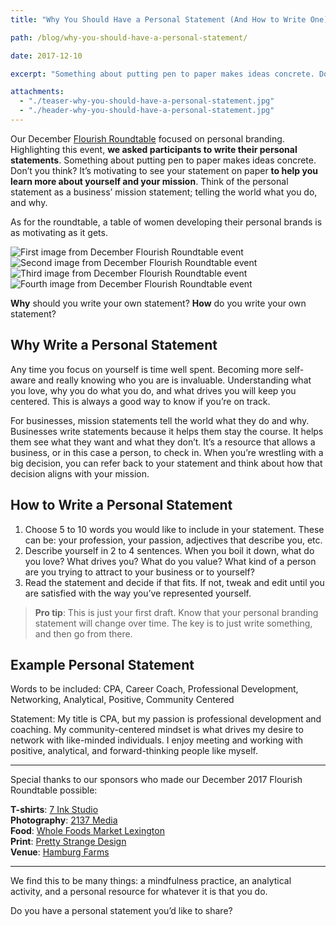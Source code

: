 ```yaml
---
title: "Why You Should Have a Personal Statement (And How to Write One)"

path: /blog/why-you-should-have-a-personal-statement/

date: 2017-12-10

excerpt: "Something about putting pen to paper makes ideas concrete. Don’t you think?"

attachments:
  - "./teaser-why-you-should-have-a-personal-statement.jpg"
  - "./header-why-you-should-have-a-personal-statement.jpg"
---
```


Our December [Flourish Roundtable](/events) focused on personal branding. Highlighting this event, **we asked participants to write their personal statements**. Something about putting pen to paper makes ideas concrete. Don’t you think? It’s motivating to see your statement on paper **to help you learn more about yourself and your mission**. Think of the personal statement as a business’ mission statement; telling the world what you do, and why. 

As for the roundtable, a table of women developing their personal brands is as motivating as it gets. 

<div class="row">
    <div class="col-sm-3 hidden-xs">
        <img src="/assets/images/posts/why-you-should-have-a-personal-statement/dec-event-1.jpg" alt="First image from December Flourish Roundtable event">
    </div>
    <div class="col-sm-3 col-xs-6">
        <img src="/assets/images/posts/why-you-should-have-a-personal-statement/dec-event-2.jpg" alt="Second image from December Flourish Roundtable event">
    </div>
    <div class="col-sm-3 hidden-xs">
        <img src="/assets/images/posts/why-you-should-have-a-personal-statement/dec-event-3.jpg" alt="Third image from December Flourish Roundtable event">
    </div>
    <div class="col-sm-3 col-xs-6">
        <img src="/assets/images/posts/why-you-should-have-a-personal-statement/dec-event-4.jpg" alt="Fourth image from December Flourish Roundtable event">
    </div>
</div>

**Why** should you write your own statement? **How** do you write your own statement? 

## Why Write a Personal Statement

Any time you focus on yourself is time well spent. Becoming more self-aware and really knowing who you are is invaluable. Understanding what you love, why you do what you do, and what drives you will keep you centered. This is always a good way to know if you’re on track. 

For businesses, mission statements tell the world what they do and why. Businesses write statements because it helps them stay the course. It helps them see what they want and what they don’t. It’s a resource that allows a business, or in this case a person, to check in. When you’re wrestling with a big decision, you can refer back to your statement and think about how that decision aligns with your mission.

## How to Write a Personal Statement

1. Choose 5 to 10 words you would like to include in your statement. These can be: your profession, your passion, adjectives that describe you, etc.
2. Describe yourself in 2 to 4 sentences. When you boil it down, what do you love? What drives you? What do you value? What kind of a person are you trying to attract to your business or to yourself?
3. Read the statement and decide if that fits. If not, tweak and edit until you are satisfied with the way you’ve represented yourself.

>**Pro tip**: This is just your first draft. Know that your personal branding statement will change over time. The key is to just write something, and then go from there.

## Example Personal Statement

Words to be included: CPA, Career Coach, Professional Development, Networking, Analytical, Positive, Community Centered

Statement: My title is CPA, but my passion is professional development and coaching. My community-centered mindset is what drives my desire to network with like-minded individuals. I enjoy meeting and working with positive, analytical, and forward-thinking people like myself.

<hr class="secondary">

Special thanks to our sponsors who made our December 2017 Flourish Roundtable possible:

**T-shirts**: [7 Ink Studio](https://www.instagram.com/7inkstudio/)  
**Photography**: [2137 Media](https://www.instagram.com/2137media/)  
**Food**: [Whole Foods Market Lexington](https://www.instagram.com/wholefoodslex/)  
**Print**: [Pretty Strange Design](http://www.prettystrange.design/)  
**Venue**: [Hamburg Farms](https://www.hamburgfarmslex.com/)  

<hr class="secondary">

We find this to be many things: a mindfulness practice, an analytical activity, and a personal resource for whatever it is that you do. 

Do you have a personal statement you’d like to share? 